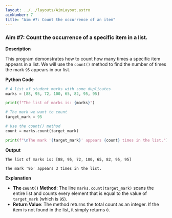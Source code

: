 ```yaml
---
layout: ../../layouts/AimLayout.astro
aimNumber: 7
title: "Aim #7: Count the occurrence of an item"
---
```


### Aim #7: Count the occurrence of a specific item in a list.

**Description**

This program demonstrates how to count how many times a specific item appears in a list. We will use the `count()` method to find the number of times the mark `95` appears in our list.

**Python Code**

```python
# A list of student marks with some duplicates
marks = [88, 95, 72, 100, 65, 82, 95, 95]

print(f"The list of marks is: {marks}")

# The mark we want to count
target_mark = 95

# Use the count() method
count = marks.count(target_mark)

print(f"\nThe mark '{target_mark}' appears {count} times in the list.")
```

**Output**

```text
The list of marks is: [88, 95, 72, 100, 65, 82, 95, 95]

The mark '95' appears 3 times in the list.
```

**Explanation**

- **The `count()` Method**: The line `marks.count(target_mark)` scans the entire list and counts every element that is equal to the value of `target_mark` (which is `95`).
- **Return Value**: The method returns the total count as an integer. If the item is not found in the list, it simply returns `0`.
